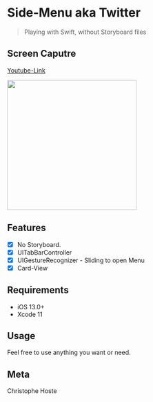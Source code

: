 # Side-Menu aka Twitter

> Playing with Swift, without Storyboard files

## Screen Caputre

[Youtube-Link](https://www.youtube.com/watch?v=_8LdaXhpxys)

<img width="300" src="https://github.com/chrishoste/side-menu-ios/blob/master/ScreenCapture.gif">

## Features

- [x] No Storyboard.
- [x] UITabBarController
- [x] UIGestureRecognizer - Sliding to open Menu
- [x] Card-View

## Requirements

- iOS 13.0+
- Xcode 11

## Usage

Feel free to use anything you want or need.

## Meta

Christophe Hoste
